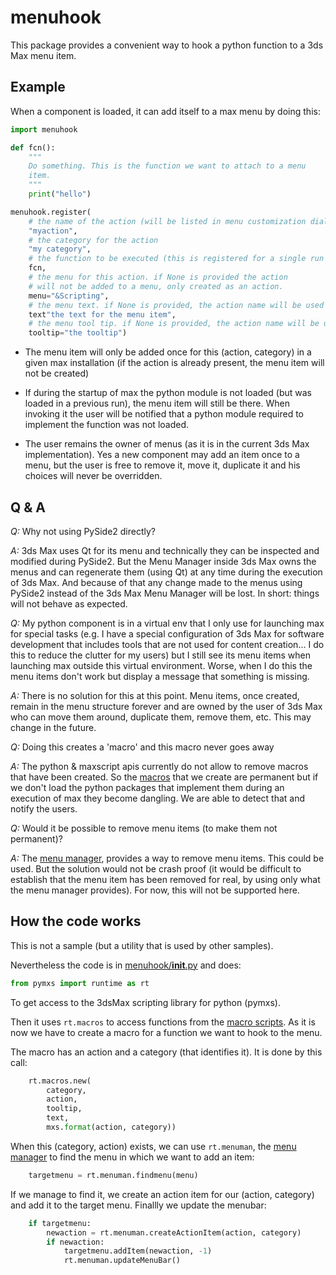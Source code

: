 # menuhook

This package provides a convenient way to hook a python function
to a 3ds Max menu item.

## Example

When a component is loaded, it can add itself to a max menu by doing this:

```python
import menuhook

def fcn():
    """
    Do something. This is the function we want to attach to a menu
    item.
    """
    print("hello")

menuhook.register(
    # the name of the action (will be listed in menu customization dialogs)
    "myaction", 
    # the category for the action
    "my category", 
    # the function to be executed (this is registered for a single run of 3ds Max)
    fcn,
    # the menu for this action. if None is provided the action
    # will not be added to a menu, only created as an action.
    menu="&Scripting",
    # the menu text. if None is provided, the action name will be used
    text"the text for the menu item", 
    # the menu tool tip. if None is provided, the action name will be used
    tooltip="the tooltip")
```

- The menu item will only be added once for this (action, category) in
a given max installation (if the action is already present, the menu item
will not be created)

- If during the startup of max the python module is not loaded (but was
loaded in a previous run), the menu item will still be there. When
invoking it the user will be notified that a python module required to
implement the function was not loaded.

- The user remains the owner of menus (as it is in the current 3ds Max
implementation). Yes a new component may add an item once to a menu, but
the user is free to remove it, move it, duplicate it and his choices will
never be overridden.

## Q & A

*Q:* Why not using PySide2 directly?

*A:* 3ds Max uses Qt for its menu and technically they can be inspected
and modified during PySide2. But the Menu Manager inside 3ds Max owns the
menus and can regenerate them (using Qt) at any time during the execution
of 3ds Max. And because of that any change made to the menus using PySide2
instead of the 3ds Max Menu Manager will be lost. In short: things will
not behave as expected.


*Q:* My python component is in a virtual env that I only use for launching
max for special tasks (e.g. I have a special configuration of 3ds Max for
software development that includes tools that are not used for content
creation... I do this to reduce the clutter for my users) but I still see
its menu items when launching max outside this virtual environment. Worse,
when I do this the menu items don't work but display a message that something
is missing.

*A:* There is no solution for this at this point. Menu items, once created,
remain in the menu structure forever and are owned by the user of 3ds Max
who can move them around, duplicate them, remove them, etc. This may
change in the future.


*Q:* Doing this creates a 'macro' and this macro never goes away

*A:* The python & maxscript apis currently do not allow to remove macros
that have been created. So the [macros](https://help.autodesk.com/view/3DSMAX/2020/ENU/?guid=GUID-3DC75DDE-E4BC-4033-ABA9-A42063036CB9) 
that we create are permanent
but if we don't load the python packages that implement them during
an execution of max they become dangling. We are able to detect that
and notify the users. 


*Q:* Would it be possible to remove menu items (to make them not permanent)?

*A:* The [menu manager](https://help.autodesk.com/view/3DSMAX/2020/ENU/?guid=GUID-258F6015-6B45-4A87-A7F5-BB091A2AE065),
provides a way to remove menu items. This could be used. But the solution
would not be crash proof (it would be difficult to establish that the menu
item has been removed for real, by using only what the menu manager provides).
For now, this will not be supported here.

## How the code works

This is not a sample (but a utility that is used by other samples).

Nevertheless the code is in [menuhook/__init__.py](menuhook/__init__.py) and does:

```python
from pymxs import runtime as rt
```

To get access to the 3dsMax scripting library for python (pymxs).

Then it uses `rt.macros` to access functions from the [macro scripts](https://help.autodesk.com/view/3DSMAX/2020/ENU/?guid=GUID-3DC75DDE-E4BC-4033-ABA9-A42063036CB9).
As it is now we have to create a macro for a function we want to hook to the menu.

The macro has an action and a category (that identifies it). It is done by this call:

```python
    rt.macros.new(
        category,
        action,
        tooltip,
        text,
        mxs.format(action, category))
```

When this (category, action) exists, we can use `rt.menuman`, the [menu manager](https://help.autodesk.com/view/3DSMAX/2020/ENU/?guid=GUID-258F6015-6B45-4A87-A7F5-BB091A2AE065)
to find the menu in which we want to add an item:

```python
    targetmenu = rt.menuman.findmenu(menu)
```

If we manage to find it, we create an action item for our (action, category) and add it to the 
target menu. Finallly we update the menubar:

```python
    if targetmenu:
        newaction = rt.menuman.createActionItem(action, category)
        if newaction:
            targetmenu.addItem(newaction, -1)
            rt.menuman.updateMenuBar()
```


